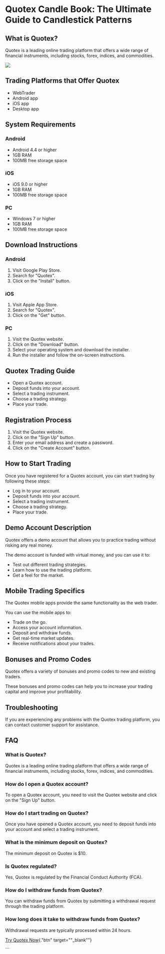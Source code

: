 # Quotex Candle Book: The Ultimate Guide to Candlestick Patterns

## What is Quotex?

Quotex is a leading online trading platform that offers a wide range of
financial instruments, including stocks, forex, indices, and
commodities.

[![](https://static.quotex.io/files/4_en/300_250.jpg)](https://traff.sbs/brokerqxlid)

## Trading Platforms that Offer Quotex

-   WebTrader
-   Android app
-   iOS app
-   Desktop app

## System Requirements

### Android

-   Android 4.4 or higher
-   1GB RAM
-   100MB free storage space

### iOS

-   iOS 9.0 or higher
-   1GB RAM
-   100MB free storage space

### PC

-   Windows 7 or higher
-   1GB RAM
-   100MB free storage space

## Download Instructions

### Android

1.  Visit Google Play Store.
2.  Search for "Quotex".
3.  Click on the "Install" button.

### iOS

1.  Visit Apple App Store.
2.  Search for "Quotex".
3.  Click on the "Get" button.

### PC

1.  Visit the Quotex website.
2.  Click on the "Download" button.
3.  Select your operating system and download the installer.
4.  Run the installer and follow the on-screen instructions.

## Quotex Trading Guide

-   Open a Quotex account.
-   Deposit funds into your account.
-   Select a trading instrument.
-   Choose a trading strategy.
-   Place your trade.

## Registration Process

1.  Visit the Quotex website.
2.  Click on the "Sign Up" button.
3.  Enter your email address and create a password.
4.  Click on the "Create Account" button.

## How to Start Trading

Once you have registered for a Quotex account, you can start trading by
following these steps:

-   Log in to your account.
-   Deposit funds into your account.
-   Select a trading instrument.
-   Choose a trading strategy.
-   Place your trade.

## Demo Account Description

Quotex offers a demo account that allows you to practice trading without
risking any real money.

The demo account is funded with virtual money, and you can use it to:

-   Test out different trading strategies.
-   Learn how to use the trading platform.
-   Get a feel for the market.

## Mobile Trading Specifics

The Quotex mobile apps provide the same functionality as the web trader.

You can use the mobile apps to:

-   Trade on the go.
-   Access your account information.
-   Deposit and withdraw funds.
-   Get real-time market updates.
-   Receive notifications about your trades.

## Bonuses and Promo Codes

Quotex offers a variety of bonuses and promo codes to new and existing
traders.

These bonuses and promo codes can help you to increase your trading
capital and improve your profitability.

## Troubleshooting

If you are experiencing any problems with the Quotex trading platform,
you can contact customer support for assistance.

## FAQ

### What is Quotex?

Quotex is a leading online trading platform that offers a wide range of
financial instruments, including stocks, forex, indices, and
commodities.

### How do I open a Quotex account?

To open a Quotex account, you need to visit the Quotex website and click
on the "Sign Up" button.

### How do I start trading on Quotex?

Once you have opened a Quotex account, you need to deposit funds into
your account and select a trading instrument.

### What is the minimum deposit on Quotex?

The minimum deposit on Quotex is \$10.

### Is Quotex regulated?

Yes, Quotex is regulated by the Financial Conduct Authority (FCA).

### How do I withdraw funds from Quotex?

You can withdraw funds from Quotex by submitting a withdrawal request
through the trading platform.

### How long does it take to withdraw funds from Quotex?

Withdrawal requests are typically processed within 24 hours.

[Try Quotex Now](\%22https://traff.sbs/brokerqxlid\%22){."btn"
target=""_blank""}

\`\`\`


